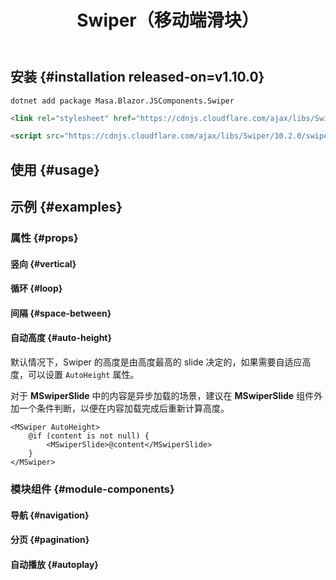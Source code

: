 ﻿---
title: Swiper（移动端滑块）
desc: "一个基于 [Swiper](https://github.com/nolimits4web/swiper) 的移动端触摸滑动组件。"
tag: "JS代理"
related:
  - /blazor/components/carousels
  - /blazor/components/windows
  - /blazor/components/slide-groups
---

## 安装 {#installation released-on=v1.10.0}

```shell
dotnet add package Masa.Blazor.JSComponents.Swiper
```

```html
<link rel="stylesheet" href="https://cdnjs.cloudflare.com/ajax/libs/Swiper/10.2.0/swiper-bundle.min.css"/>
```

```html
<script src="https://cdnjs.cloudflare.com/ajax/libs/Swiper/10.2.0/swiper-bundle.min.js"></script>
```

## 使用 {#usage}

<masa-example file="Examples.mobiles.swiper.Default"></masa-example>

## 示例 {#examples}

### 属性 {#props}

#### 竖向 {#vertical}

<masa-example file="Examples.mobiles.swiper.Vertical"></masa-example>

#### 循环 {#loop}

<masa-example file="Examples.mobiles.swiper.Loop"></masa-example>

#### 间隔 {#space-between}

<masa-example file="Examples.mobiles.swiper.SpaceBetween"></masa-example>

#### 自动高度 {#auto-height}

默认情况下，Swiper 的高度是由高度最高的 slide 决定的，如果需要自适应高度，可以设置 `AutoHeight` 属性。

对于 **MSwiperSlide** 中的内容是异步加载的场景，建议在 **MSwiperSlide** 组件外加一个条件判断，以便在内容加载完成后重新计算高度。

```razor
<MSwiper AutoHeight>
    @if (content is not null) {
        <MSwiperSlide>@content</MSwiperSlide>
    }
</MSwiper>
```

<masa-example file="Examples.mobiles.swiper.AutoHeight"></masa-example>

### 模块组件 {#module-components}

#### 导航 {#navigation}

<masa-example file="Examples.mobiles.swiper.Navigation"></masa-example>

#### 分页 {#pagination}

<masa-example file="Examples.mobiles.swiper.Pagination"></masa-example>

#### 自动播放 {#autoplay}

<masa-example file="Examples.mobiles.swiper.Autoplay"></masa-example>

